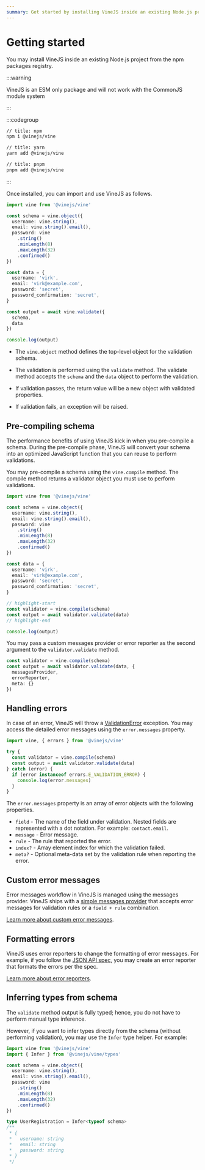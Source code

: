 ```yaml
---
summary: Get started by installing VineJS inside an existing Node.js project
---
```


# Getting started

You may install VineJS inside an existing Node.js project from the npm packages registry.

:::warning

VineJS is an ESM only package and will not work with the CommonJS module system

:::

:::codegroup

```sh
// title: npm
npm i @vinejs/vine
```

```sh
// title: yarn
yarn add @vinejs/vine
```

```sh
// title: pnpm
pnpm add @vinejs/vine
```

:::


Once installed, you can import and use VineJS as follows.

```ts
import vine from '@vinejs/vine'

const schema = vine.object({
  username: vine.string(),
  email: vine.string().email(),
  password: vine
    .string()
    .minLength(8)
    .maxLength(32)
    .confirmed()
})

const data = {
  username: 'virk',
  email: 'virk@example.com',
  password: 'secret',
  password_confirmation: 'secret',
}

const output = await vine.validate({
  schema,
  data
})

console.log(output)
```

- The `vine.object` method defines the top-level object for the validation schema.

- The validation is performed using the `validate` method. The validate method accepts the `schema` and the `data` object to perform the validation.

- If validation passes, the return value will be a new object with validated properties.

- If validation fails, an exception will be raised.

## Pre-compiling schema
The performance benefits of using VineJS kick in when you pre-compile a schema. During the pre-compile phase, VineJS will convert your schema into an optimized JavaScript function that you can reuse to perform validations.

You may pre-compile a schema using the `vine.compile` method. The compile method returns a validator object you must use to perform validations.

```ts
import vine from '@vinejs/vine'

const schema = vine.object({
  username: vine.string(),
  email: vine.string().email(),
  password: vine
    .string()
    .minLength(8)
    .maxLength(32)
    .confirmed()
})

const data = {
  username: 'virk',
  email: 'virk@example.com',
  password: 'secret',
  password_confirmation: 'secret',
}

// highlight-start
const validator = vine.compile(schema)
const output = await validator.validate(data)
// highlight-end

console.log(output)
```

You may pass a custom messages provider or error reporter as the second argument to the `validator.validate` method.

```ts
const validator = vine.compile(schema)
const output = await validator.validate(data, {
  messagesProvider,
  errorReporter,
  meta: {}
})
```

## Handling errors

In case of an error, VineJS will throw a [ValidationError](https://github.com/vinejs/vine/blob/main/src/errors/validation_error.ts) exception. You may access the detailed error messages using the `error.messages` property.

```ts
import vine, { errors } from '@vinejs/vine'

try {
  const validator = vine.compile(schema)
  const output = await validator.validate(data)
} catch (error) {
  if (error instanceof errors.E_VALIDATION_ERROR) {
    console.log(error.messages)
  }
}
```

The `error.messages` property is an array of error objects with the following properties.

- `field` - The name of the field under validation. Nested fields are represented with a dot notation. For example: `contact.email`.
- `message` - Error message.
- `rule` - The rule that reported the error.
- `index?` - Array element index for which the validation failed.
- `meta?` - Optional meta-data set by the validation rule when reporting the error.

## Custom error messages
Error messages workflow in VineJS is managed using the messages provider. VineJS ships with a [simple messages provider](https://github.com/vinejs/vine/blob/develop/src/messages_provider/simple_messages_provider.ts) that accepts error messages for validation rules or a `field + rule` combination.

[Learn more about custom error messages](./custom_error_messages.md).

## Formatting errors

VineJS uses error reporters to change the formatting of error messages. For example, if you follow the [JSON API spec](https://jsonapi.org/format/#errors), you may create an error reporter that formats the errors per the spec.

[Learn more about error reporters](./error_reporter.md).

## Inferring types from schema

The `validate` method output is fully typed; hence, you do not have to perform manual type inference. 

However, if you want to infer types directly from the schema (without performing validation), you may use the `Infer` type helper. For example:

```ts
import vine from '@vinejs/vine'
import { Infer } from '@vinejs/vine/types'

const schema = vine.object({
  username: vine.string(),
  email: vine.string().email(),
  password: vine
    .string()
    .minLength(8)
    .maxLength(32)
    .confirmed()
})

type UserRegistration = Infer<typeof schema>
/**
 * {
 *   username: string
 *   email: string
 *   password: string
 * }
 */
```
